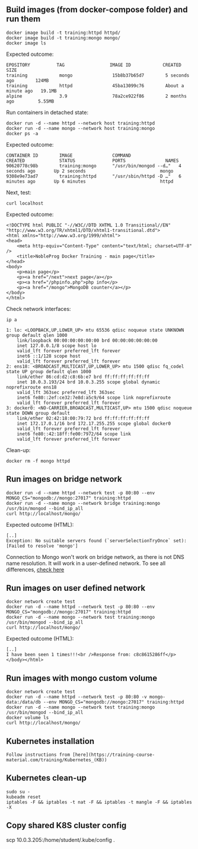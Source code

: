 ## Build images (from docker-compose folder) and run them

    docker image build -t training:httpd httpd/
    docker image build -t training:mongo mongo/
    docker image ls 

Expected outcome:

    EPOSITORY          TAG                 IMAGE ID            CREATED              SIZE
    training            mongo               15b8b37b65d7        5 seconds ago        124MB
    training            httpd               45ba13099c76        About a minute ago   19.1MB
    alpine              3.9                 78a2ce922f86        2 months ago         5.55MB

Run containers in detached state:

    docker run -d --name httpd --network host training:httpd
    docker run -d --name mongo --network host training:mongo
    docker ps -a 

Expected outcome:

    CONTAINER ID        IMAGE               COMMAND                  CREATED             STATUS              PORTS               NAMES
    90620778c98b        training:mongo      "/usr/bin/mongod --d…"   4 seconds ago       Up 2 seconds                            mongo
    9308e9e73ad7        training:httpd      "/usr/sbin/httpd -D …"   6 minutes ago       Up 6 minutes                            httpd

Next, test:

    curl localhost

Expected outcome:


    <!DOCTYPE html PUBLIC "-//W3C//DTD XHTML 1.0 Transitional//EN" "http://www.w3.org/TR/xhtml1/DTD/xhtml1-transitional.dtd">
    <html xmlns="http://www.w3.org/1999/xhtml">
    <head>
        <meta http-equiv="Content-Type" content="text/html; charset=UTF-8" />
        <title>NobleProg Docker Training - main page</title>
    </head>
    <body>
        <p>main page</p>
        <p><a href="/next">next page</a></p>
        <p><a href="/phpinfo.php">php info</p>
        <p><a href="/mongo">MongoDB counter</a></p>
    </body>
    </html>

Check network interfaces:

    ip a 

    1: lo: <LOOPBACK,UP,LOWER_UP> mtu 65536 qdisc noqueue state UNKNOWN group default qlen 1000
        link/loopback 00:00:00:00:00:00 brd 00:00:00:00:00:00
        inet 127.0.0.1/8 scope host lo
        valid_lft forever preferred_lft forever
        inet6 ::1/128 scope host 
        valid_lft forever preferred_lft forever
    2: ens18: <BROADCAST,MULTICAST,UP,LOWER_UP> mtu 1500 qdisc fq_codel state UP group default qlen 1000
        link/ether 86:cd:d2:c8:6b:e7 brd ff:ff:ff:ff:ff:ff
        inet 10.0.3.193/24 brd 10.0.3.255 scope global dynamic noprefixroute ens18
        valid_lft 363sec preferred_lft 363sec
        inet6 fe80::2ef:ce32:7e8d:a5c9/64 scope link noprefixroute 
        valid_lft forever preferred_lft forever
    3: docker0: <NO-CARRIER,BROADCAST,MULTICAST,UP> mtu 1500 qdisc noqueue state DOWN group default 
        link/ether 02:42:18:00:79:72 brd ff:ff:ff:ff:ff:ff
        inet 172.17.0.1/16 brd 172.17.255.255 scope global docker0
        valid_lft forever preferred_lft forever
        inet6 fe80::42:18ff:fe00:7972/64 scope link 
        valid_lft forever preferred_lft forever

Clean-up: 

    docker rm -f mongo httpd

## Run images on bridge network

    docker run -d --name httpd --network test -p 80:80 --env MONGO_CS="mongodb://mongo:27017" training:httpd
    docker run -d --name mongo --network bridge training:mongo /usr/bin/mongod --bind_ip_all
    curl http://localhost/mongo/
    
Expected outcome (HTML):

    [..]
    Exception: No suitable servers found (`serverSelectionTryOnce` set): [Failed to resolve 'mongo']
    
Connection to Mongo won't work on bridge network, as there is not DNS name resolution. It will work in a user-defined network.
To see all differences, [check here](https://docs.docker.com/network/bridge/) 

## Run images on user defined network

    docker network create test
    docker run -d --name httpd --network test -p 80:80 --env MONGO_CS="mongodb://mongo:27017" training:httpd
    docker run -d --name mongo --network test training:mongo /usr/bin/mongod --bind_ip_all
    curl http://localhost/mongo/

Expected outcome (HTML):

    [..]
    I have been seen 1 times!!!<br />Response from: c8c8615286ff</p></body></html>

## Run images with mongo custom volume

    docker network create test
    docker run -d --name httpd --network test -p 80:80 -v mongo-data:/data/db --env MONGO_CS="mongodb://mongo:27017" training:httpd
    docker run -d --name mongo --network test training:mongo /usr/bin/mongod --bind_ip_all
    docker volume ls
    curl http://localhost/mongo/


## Kubernetes installation

    Follow instructions from [here](https://training-course-material.com/training/Kubernetes_(KB))

## Kubernetes clean-up

    sudo su - 
    kubeadm reset
    iptables -F && iptables -t nat -F && iptables -t mangle -F && iptables -X

## Copy shared K8S cluster config 

scp 10.0.3.205:/home/student/.kube/config .